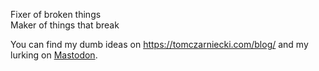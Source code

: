 Fixer of broken things  
Maker of things that break

You can find my dumb ideas on https://tomczarniecki.com/blog/ and my lurking on [Mastodon](https://mastodon.social/@t0mcz).
